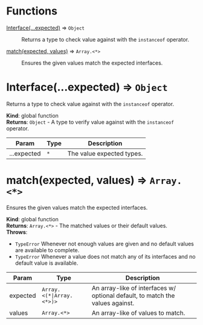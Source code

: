 # Functions

<dl>
<dt><a href="#Interface">Interface(...expected)</a> ⇒ <code>Object</code></dt>
<dd><p>Returns a type to check value against with the <code>instanceof</code> operator.</p>
</dd>
<dt><a href="#match">match(expected, values)</a> ⇒ <code>Array.&lt;*&gt;</code></dt>
<dd><p>Ensures the given values match the expected interfaces.</p>
</dd>
</dl>

<a name="Interface"></a>

# Interface(...expected) ⇒ <code>Object</code>
Returns a type to check value against with the `instanceof` operator.

**Kind**: global function  
**Returns**: <code>Object</code> - A type to verify value against with the `instanceof` operator.  

| Param | Type | Description |
| --- | --- | --- |
| ...expected | <code>\*</code> | The value expected types. |

<a name="match"></a>

# match(expected, values) ⇒ <code>Array.&lt;\*&gt;</code>
Ensures the given values match the expected interfaces.

**Kind**: global function  
**Returns**: <code>Array.&lt;\*&gt;</code> - The matched values or their default values.  
**Throws**:

- <code>TypeError</code> Whenever not enough values are given and no default values are available to complete.
- <code>TypeError</code> Whenever a value does not match any of its interfaces and no default value is available.


| Param | Type | Description |
| --- | --- | --- |
| expected | <code>Array.&lt;(\*\|Array.&lt;\*&gt;)&gt;</code> | An array-like of interfaces w/ optional default, to match the values against. |
| values | <code>Array.&lt;\*&gt;</code> | An array-like of values to match. |

